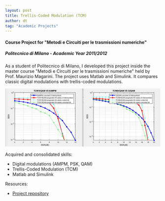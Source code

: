 ```yaml
---
layout: post
title: Trellis-Coded Modulation (TCM)
author: dt
tag: "Academic Projects"
---
```

#### Course Project for "Metodi e Circuiti per le trasmissioni numeriche"
##### Politecnico di Milano - Academic Year 2011/2012

As a student of Politecnico di Milano, I developed this project inside the master course "Metodi e Circuiti per le trasmissioni numeriche" held by Prof. Maurizio Magarini.
The project uses Matlab and Simulink. It compares classic digital modulations with trellis-coded modulations. 

<img src="/assets/img/2012-05-23-polimi-mctn.jpg" class="img-fluid" alt="2012-05-23-polimi-mctn">

Acquired and consolidated skills:
* Digital modulations (AMPM, PSK, QAM)
* Trellis-Coded Modulation (TCM)
* Matlab and Simulink

Resources:
* [Project repository](https://github.com/diegotuzi/trellis-coded-modulation.git)